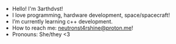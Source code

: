 - Hello! I'm 3arthdvst!
-  I love programming, hardware development, space/spacecraft!
- I’m currently learning c++ development.
-  How to reach me: neutronst4rshine@proton.me!
- Pronouns: She/they <3
